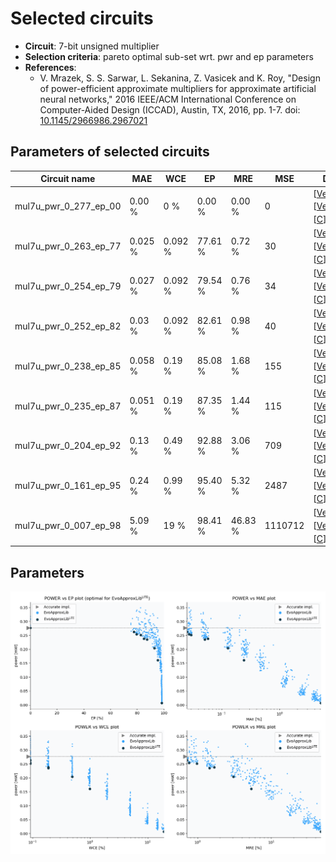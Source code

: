 
Selected circuits
===================
 - **Circuit**: 7-bit unsigned multiplier
 - **Selection criteria**: pareto optimal sub-set wrt. pwr and ep parameters
 - **References**: 
   - V. Mrazek, S. S. Sarwar, L. Sekanina, Z. Vasicek and K. Roy, "Design of power-efficient approximate multipliers for approximate artificial neural networks," 2016 IEEE/ACM International Conference on Computer-Aided Design (ICCAD), Austin, TX, 2016, pp. 1-7. doi: [10.1145/2966986.2967021](https://dx.doi.org/10.1145/2966986.2967021)


Parameters of selected circuits
----------------------------

| Circuit name | MAE | WCE | EP | MRE | MSE | Download |
| --- |  --- | --- | --- | --- | --- | --- | 
| mul7u_pwr_0_277_ep_00 | 0.00 % | 0 % | 0.00 % | 0.00 % | 0 |  [[Verilog<sub>generic</sub>](mul7u_pwr_0_277_ep_00_gen.v)] [[Verilog<sub>PDK45</sub>](mul7u_pwr_0_277_ep_00_pdk45.v)]  [[C](mul7u_pwr_0_277_ep_00.c)] |
| mul7u_pwr_0_263_ep_77 | 0.025 % | 0.092 % | 77.61 % | 0.72 % | 30 |  [[Verilog<sub>generic</sub>](mul7u_pwr_0_263_ep_77_gen.v)] [[Verilog<sub>PDK45</sub>](mul7u_pwr_0_263_ep_77_pdk45.v)]  [[C](mul7u_pwr_0_263_ep_77.c)] |
| mul7u_pwr_0_254_ep_79 | 0.027 % | 0.092 % | 79.54 % | 0.76 % | 34 |  [[Verilog<sub>generic</sub>](mul7u_pwr_0_254_ep_79_gen.v)] [[Verilog<sub>PDK45</sub>](mul7u_pwr_0_254_ep_79_pdk45.v)]  [[C](mul7u_pwr_0_254_ep_79.c)] |
| mul7u_pwr_0_252_ep_82 | 0.03 % | 0.092 % | 82.61 % | 0.98 % | 40 |  [[Verilog<sub>generic</sub>](mul7u_pwr_0_252_ep_82_gen.v)] [[Verilog<sub>PDK45</sub>](mul7u_pwr_0_252_ep_82_pdk45.v)]  [[C](mul7u_pwr_0_252_ep_82.c)] |
| mul7u_pwr_0_238_ep_85 | 0.058 % | 0.19 % | 85.08 % | 1.68 % | 155 |  [[Verilog<sub>generic</sub>](mul7u_pwr_0_238_ep_85_gen.v)] [[Verilog<sub>PDK45</sub>](mul7u_pwr_0_238_ep_85_pdk45.v)]  [[C](mul7u_pwr_0_238_ep_85.c)] |
| mul7u_pwr_0_235_ep_87 | 0.051 % | 0.19 % | 87.35 % | 1.44 % | 115 |  [[Verilog<sub>generic</sub>](mul7u_pwr_0_235_ep_87_gen.v)] [[Verilog<sub>PDK45</sub>](mul7u_pwr_0_235_ep_87_pdk45.v)]  [[C](mul7u_pwr_0_235_ep_87.c)] |
| mul7u_pwr_0_204_ep_92 | 0.13 % | 0.49 % | 92.88 % | 3.06 % | 709 |  [[Verilog<sub>generic</sub>](mul7u_pwr_0_204_ep_92_gen.v)] [[Verilog<sub>PDK45</sub>](mul7u_pwr_0_204_ep_92_pdk45.v)]  [[C](mul7u_pwr_0_204_ep_92.c)] |
| mul7u_pwr_0_161_ep_95 | 0.24 % | 0.99 % | 95.40 % | 5.32 % | 2487 |  [[Verilog<sub>generic</sub>](mul7u_pwr_0_161_ep_95_gen.v)] [[Verilog<sub>PDK45</sub>](mul7u_pwr_0_161_ep_95_pdk45.v)]  [[C](mul7u_pwr_0_161_ep_95.c)] |
| mul7u_pwr_0_007_ep_98 | 5.09 % | 19 % | 98.41 % | 46.83 % | 1110712 |  [[Verilog<sub>generic</sub>](mul7u_pwr_0_007_ep_98_gen.v)] [[Verilog<sub>PDK45</sub>](mul7u_pwr_0_007_ep_98_pdk45.v)]  [[C](mul7u_pwr_0_007_ep_98.c)] |
    
Parameters
--------------
![Parameters figure](fig.png)
             